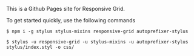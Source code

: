 This is a Github Pages site for Responsive Grid.

To get started quickly, use the following commands

```
$ npm i -g stylus stylus-mixins responsive-grid autoprefixer-stylus

$ stylus -u responsive-grid -u stylus-mixins -u autoprefixer-stylus stylus/index.styl -o css/
```